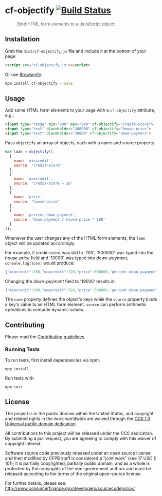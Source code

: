 # cf-objectify [![Build Status](https://secure.travis-ci.org/cfpb/cf-objectify.png?branch=master)](http://travis-ci.org/cfpb/cf-objectify)

> Bind HTML form elements to a JavaScript object.

## Installation

Grab the `dist/cf-objectify.js` file and include it at the bottom of your page:

```html
<script src="cf-objectify.js"></script>
```

Or use [Browserify](http://browserify.org/):

```sh
npm install cf-objectify --save
```

## Usage

Add some HTML form elements to your page with a `cf-objectify` attribute, e.g.:

```html
<input type="range" min="600" max="840" cf-objectify="credit-score">
<input type="text" placeholder="400000" cf-objectify="house-price">
<input type="text" placeholder="20000" cf-objectify="down-payment">
```
Pass `objectify` an array of objects, each with a name and source property.

```javascript
var loan = objectify([
  {
    name: 'mincredit',
    source: 'credit-score'
  },
  {
    name: 'maxcredit',
    source: 'credit-score + 20'
  },
  {
    name: 'price',
    source: 'house-price'
  },
  {
    name: 'percent-down-payment',
    source: 'down-payment / house-price * 100'
  }
]);
```

Whenever the user changes any of the HTML form elements, the `loan` object will be updated accordingly.

For example, if *credit-score* was slid to '700', '500000' was typed into the *house-price* field and '10000' was typed into *down-payment*, `console.log(loan)` would produce:

```javascript
{"mincredit":700,"maxcredit":720,"price":500000,"percent-down-payment":2}
```

Changing the *down-payment* field to '19000' results in:

```javascript
{"mincredit":700,"maxcredit":720,"price":500000,"percent-down-payment":3.8}
```

The `name` property defines the object's keys while the `source` property binds a key's value to an HTML form element. `source` can perform arithmetic operations to compute dynamic values.

## Contributing

Please read the [Contributing guidelines](CONTRIBUTING.md).

### Running Tests

To run tests, first install dependencies via npm:

```
npm install
```

Run tests with:

```
npm test
```

## License

The project is in the public domain within the United States, and
copyright and related rights in the work worldwide are waived through
the [CC0 1.0 Universal public domain dedication](http://creativecommons.org/publicdomain/zero/1.0/).

All contributions to this project will be released under the CC0
dedication. By submitting a pull request, you are agreeing to comply
with this waiver of copyright interest.

Software source code previously released under an open source license and then modified by CFPB staff is considered a "joint work" (see 17 USC § 101); it is partially copyrighted, partially public domain, and as a whole is protected by the copyrights of the non-government authors and must be released according to the terms of the original open-source license.

For further details, please see: http://www.consumerfinance.gov/developers/sourcecodepolicy/